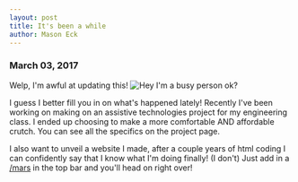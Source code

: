 ```yaml
---
layout: post
title: It's been a while
author: Mason Eck 
---
```


### March 03, 2017
Welp, I'm awful at updating this! ![Hey I'm a busy person ok?](https://github.com/mason3ck/mason3ck.github.io/blob/master/images/notes/note-shrug.png?raw=true "Hey I'm a busy person ok?")

I guess I better fill you in on what's happened lately!
Recently I've been working on making on an assistive technologies project for my engineering class. I ended up choosing to make a more comfortable AND affordable crutch. You can see all the specifics on the project page.

I also want to unveil a website I made, after a couple years of html coding I can confidently say that I know what I'm doing finally! (I don't)
Just add in a [/mars](https://www.mason3ck.github.io/mars) in the top bar and you'll head on right over!
